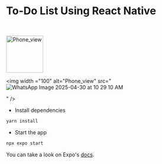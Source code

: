 <h1>To-Do List Using React Native</h1>  <br>

<img width ="100" alt="Phone_view" src="(https://github.com/user-attachments/assets/cb7fd453-4a3b-4f28-84b1-44040a05fd1e)
" />


<img width ="100" alt="Phone_view" src="![WhatsApp Image 2025-04-30 at 10 29 10 AM](https://github.com/user-attachments/assets/0d64756c-0746-4f63-9a36-3498430c819d)

" />



- Install dependencies

```bash
yarn install
```

- Start the app

```bash
npx expo start
```

You can take a look on Expo's [docs](https://docs.expo.dev).
